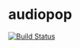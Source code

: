 audiopop
========
[![Build Status](https://secure.travis-ci.org/braggies/audiopop.png?branch=master)](http://travis-ci.org/braggies/audiopop)
